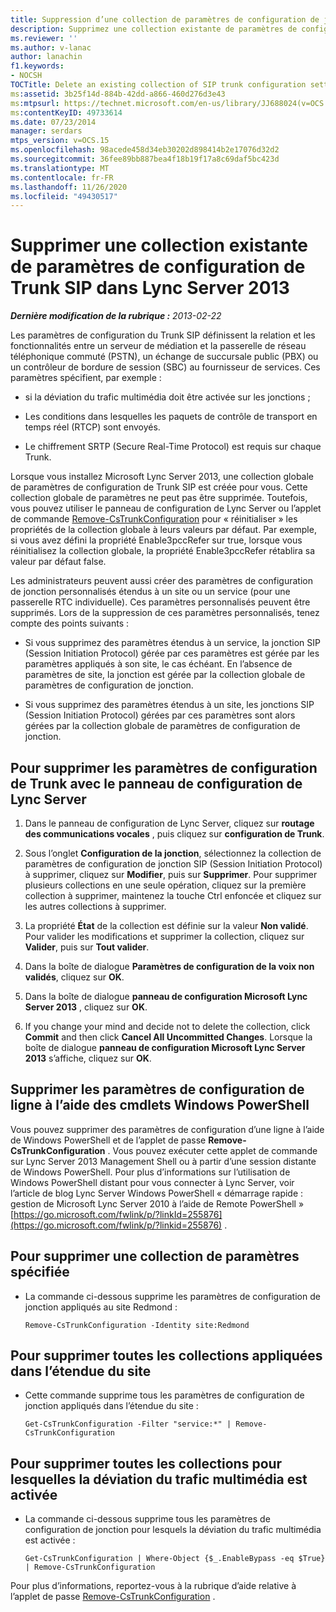 ```yaml
---
title: Suppression d’une collection de paramètres de configuration de jonction SIP (Session Initiation Protocol) existante
description: Supprimez une collection existante de paramètres de configuration de Trunk SIP.
ms.reviewer: ''
ms.author: v-lanac
author: lanachin
f1.keywords:
- NOCSH
TOCTitle: Delete an existing collection of SIP trunk configuration settings
ms:assetid: 3b25f14d-884b-42dd-a866-460d276d3e43
ms:mtpsurl: https://technet.microsoft.com/en-us/library/JJ688024(v=OCS.15)
ms:contentKeyID: 49733614
ms.date: 07/23/2014
manager: serdars
mtps_version: v=OCS.15
ms.openlocfilehash: 98acede458d34eb30202d898414b2e17076d32d2
ms.sourcegitcommit: 36fee89bb887bea4f18b19f17a8c69daf5bc423d
ms.translationtype: MT
ms.contentlocale: fr-FR
ms.lasthandoff: 11/26/2020
ms.locfileid: "49430517"
---
```

# <a name="delete-an-existing-collection-of-sip-trunk-configuration-settings-in-lync-server-2013"></a>Supprimer une collection existante de paramètres de configuration de Trunk SIP dans Lync Server 2013

<div data-xmlns="http://www.w3.org/1999/xhtml">

<div class="topic" data-xmlns="http://www.w3.org/1999/xhtml" data-msxsl="urn:schemas-microsoft-com:xslt" data-cs="https://msdn.microsoft.com/">

<div data-asp="https://msdn2.microsoft.com/asp">



</div>

<div id="mainSection">

<div id="mainBody">

<span> </span>

_**Dernière modification de la rubrique :** 2013-02-22_

Les paramètres de configuration du Trunk SIP définissent la relation et les fonctionnalités entre un serveur de médiation et la passerelle de réseau téléphonique commuté (PSTN), un échange de succursale public (PBX) ou un contrôleur de bordure de session (SBC) au fournisseur de services. Ces paramètres spécifient, par exemple :

  - si la déviation du trafic multimédia doit être activée sur les jonctions ;

  - Les conditions dans lesquelles les paquets de contrôle de transport en temps réel (RTCP) sont envoyés.

  - Le chiffrement SRTP (Secure Real-Time Protocol) est requis sur chaque Trunk.

Lorsque vous installez Microsoft Lync Server 2013, une collection globale de paramètres de configuration de Trunk SIP est créée pour vous. Cette collection globale de paramètres ne peut pas être supprimée. Toutefois, vous pouvez utiliser le panneau de configuration de Lync Server ou l’applet de commande [Remove-CsTrunkConfiguration](https://technet.microsoft.com/library/Gg425943(v=OCS.15)) pour « réinitialiser » les propriétés de la collection globale à leurs valeurs par défaut. Par exemple, si vous avez défini la propriété Enable3pccRefer sur true, lorsque vous réinitialisez la collection globale, la propriété Enable3pccRefer rétablira sa valeur par défaut false.

Les administrateurs peuvent aussi créer des paramètres de configuration de jonction personnalisés étendus à un site ou un service (pour une passerelle RTC individuelle). Ces paramètres personnalisés peuvent être supprimés. Lors de la suppression de ces paramètres personnalisés, tenez compte des points suivants :

  - Si vous supprimez des paramètres étendus à un service, la jonction SIP (Session Initiation Protocol) gérée par ces paramètres est gérée par les paramètres appliqués à son site, le cas échéant. En l’absence de paramètres de site, la jonction est gérée par la collection globale de paramètres de configuration de jonction.

  - Si vous supprimez des paramètres étendus à un site, les jonctions SIP (Session Initiation Protocol) gérées par ces paramètres sont alors gérées par la collection globale de paramètres de configuration de jonction.

<div>

## <a name="to-remove-trunk-configuration-settings-with-lync-server-control-panel"></a>Pour supprimer les paramètres de configuration de Trunk avec le panneau de configuration de Lync Server

1.  Dans le panneau de configuration de Lync Server, cliquez sur **routage des communications vocales** , puis cliquez sur **configuration de Trunk**.

2.  Sous l’onglet **Configuration de la jonction**, sélectionnez la collection de paramètres de configuration de jonction SIP (Session Initiation Protocol) à supprimer, cliquez sur **Modifier**, puis sur **Supprimer**. Pour supprimer plusieurs collections en une seule opération, cliquez sur la première collection à supprimer, maintenez la touche Ctrl enfoncée et cliquez sur les autres collections à supprimer.

3.  La propriété **État** de la collection est définie sur la valeur **Non validé**. Pour valider les modifications et supprimer la collection, cliquez sur **Valider**, puis sur **Tout valider**.

4.  Dans la boîte de dialogue **Paramètres de configuration de la voix non validés**, cliquez sur **OK**.

5.  Dans la boîte de dialogue **panneau de configuration Microsoft Lync Server 2013** , cliquez sur **OK**.

6.  If you change your mind and decide not to delete the collection, click **Commit** and then click **Cancel All Uncommitted Changes**. Lorsque la boîte de dialogue **panneau de configuration Microsoft Lync Server 2013** s’affiche, cliquez sur **OK**.

</div>

<div>

## <a name="removing-trunk-configuration-settings-by-using-windows-powershell-cmdlets"></a>Supprimer les paramètres de configuration de ligne à l’aide des cmdlets Windows PowerShell

Vous pouvez supprimer des paramètres de configuration d’une ligne à l’aide de Windows PowerShell et de l’applet de passe **Remove-CsTrunkConfiguration** . Vous pouvez exécuter cette applet de commande sur Lync Server 2013 Management Shell ou à partir d’une session distante de Windows PowerShell. Pour plus d’informations sur l’utilisation de Windows PowerShell distant pour vous connecter à Lync Server, voir l’article de blog Lync Server Windows PowerShell « démarrage rapide : gestion de Microsoft Lync Server 2010 à l’aide de Remote PowerShell » [https://go.microsoft.com/fwlink/p/?linkId=255876](https://go.microsoft.com/fwlink/p/?linkid=255876) .

<div>

## <a name="to-remove-a-specified-collection-of-settings"></a>Pour supprimer une collection de paramètres spécifiée

  - La commande ci-dessous supprime les paramètres de configuration de jonction appliqués au site Redmond :
    
        Remove-CsTrunkConfiguration -Identity site:Redmond

</div>

<div>

## <a name="to-remove-all-the-collections-applied-to-the-site-scope"></a>Pour supprimer toutes les collections appliquées dans l’étendue du site

  - Cette commande supprime tous les paramètres de configuration de jonction appliqués dans l’étendue du site :
    
        Get-CsTrunkConfiguration -Filter "service:*" | Remove-CsTrunkConfiguration

</div>

<div>

## <a name="to-remove-all-the-collections-where-media-bypass-is-enabled"></a>Pour supprimer toutes les collections pour lesquelles la déviation du trafic multimédia est activée

  - La commande ci-dessous supprime tous les paramètres de configuration de jonction pour lesquels la déviation du trafic multimédia est activée :
    
        Get-CsTrunkConfiguration | Where-Object {$_.EnableBypass -eq $True} | Remove-CsTrunkConfiguration

</div>

Pour plus d’informations, reportez-vous à la rubrique d’aide relative à l’applet de passe [Remove-CsTrunkConfiguration](https://technet.microsoft.com/library/Gg425943(v=OCS.15)) .

</div>

</div>

<span> </span>

</div>

</div>

</div>

